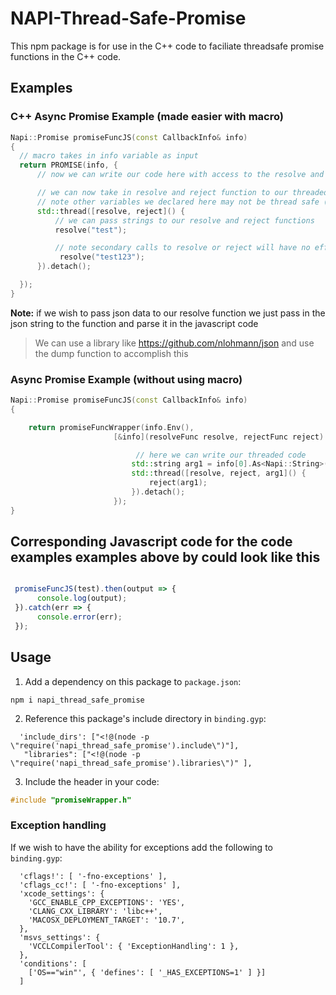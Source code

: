 # NAPI-Thread-Safe-Promise

This npm package is for use in the C++ code to faciliate threadsafe promise functions in the C++ code.

## Examples


### C++ Async Promise Example (made easier with macro)
```C++
Napi::Promise promiseFuncJS(const CallbackInfo& info)
{
  // macro takes in info variable as input
  return PROMISE(info, {
      // now we can write our code here with access to the resolve and reject functions

      // we can now take in resolve and reject function to our threaded function because they are thread safe
      // note other variables we declared here may not be thread safe (ex. info variable is not thread safe) 
      std::thread([resolve, reject]() {
          // we can pass strings to our resolve and reject functions
          resolve("test");

          // note secondary calls to resolve or reject will have no effect
           resolve("test123");
      }).detach();

  });
}
```
**Note:** if we wish to pass json data to our resolve function we just pass in the json string to the function and parse it in the javascript code
> We can use a library like https://github.com/nlohmann/json and use the dump function to accomplish this

### Async Promise Example (without using macro)
```C++
Napi::Promise promiseFuncJS(const CallbackInfo& info)
{  

    return promiseFuncWrapper(info.Env(),
                       [&info](resolveFunc resolve, rejectFunc reject) { // this is a function which we will pass our thread safe resolve and reject functions too

                            // here we can write our threaded code
                           std::string arg1 = info[0].As<Napi::String>();
                           std::thread([resolve, reject, arg1]() {
                               reject(arg1);
                           }).detach();
                       });
}
```

## Corresponding Javascript code for the code examples examples above by could look like this

```Javascript

 promiseFuncJS(test).then(output => {
      console.log(output);
 }).catch(err => {
      console.error(err);
 });

```


## Usage

  1. Add a dependency on this package to `package.json`: 
   ```
   npm i napi_thread_safe_promise
   ```
  2. Reference this package's include directory in `binding.gyp`:
```gyp
  'include_dirs': ["<!@(node -p \"require('napi_thread_safe_promise').include\")"],
   "libraries": ["<!@(node -p \"require('napi_thread_safe_promise').libraries\")" ],
```
  3. Include the header in your code:
```C++
#include "promiseWrapper.h"
```

### Exception handling

If we wish to have the ability for exceptions add the following to  `binding.gyp`:
```gyp
  'cflags!': [ '-fno-exceptions' ],
  'cflags_cc!': [ '-fno-exceptions' ],
  'xcode_settings': {
    'GCC_ENABLE_CPP_EXCEPTIONS': 'YES',
    'CLANG_CXX_LIBRARY': 'libc++',
    'MACOSX_DEPLOYMENT_TARGET': '10.7',
  },
  'msvs_settings': {
    'VCCLCompilerTool': { 'ExceptionHandling': 1 },
  },
  'conditions': [
    ['OS=="win"', { 'defines': [ '_HAS_EXCEPTIONS=1' ] }]
  ]
```
